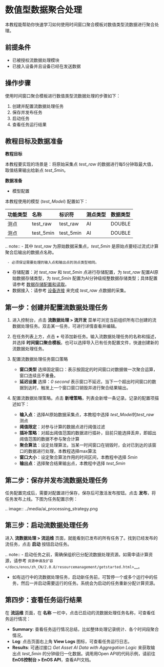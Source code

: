 # 数值型数据聚合处理

本教程能帮助你快速学习如何使用时间窗口聚合模板对数值类型流数据进行聚合处理。

## 前提条件

- 已被授权流数据处理模块
- 已接入设备并且设备已经在发送数据

## 操作步骤

使用时间窗口聚合模板进行数值类型流数据处理的步骤如下：

1. 创建并配置流数据处理任务
2. 保存并发布任务
3. 启动任务
4. 查看任务运行结果

## 教程目标及数据准备

**教程目标**

本教程要实现的场景是：将原始采集点 *test_raw* 的数据进行每5分钟取最大值，取值结果输出给新点 *test_5min*。

**数据准备**

- 模型配置

本教程使用的模型 (*test_Model*) 配置如下：

| 功能类型 | 名称      | 标识符    | 测点类型 | 数据类型 |
|:---------|:----------|:----------|:---------|:---------|
| 测点     | test_raw  | test_raw  | AI       | DOUBLE   |
| 测点     | test_5min | test_5min | AI       | DOUBLE   |

.. note:: - 其中 *test_raw* 为原始数据采集点，*test_5min* 是原始点要经过流式计算聚合后输出的数据点名称。

     - 必须保证需要处理的输入点和输出点的测点类型相同。


- 存储配置：对 *test_raw* 和 *test_5min* 点进行存储配置，为 *test_raw* 配置AI原始数据存储类型，为 *test_5min* 配置为AI分钟级规整数据存储类型；具体配置请参考 [数据存储配置和读取](/docs/data-asset/zh_CN/2.0.8/quickstart/gettingstarted_storage_policy.html)。
- 数据接入：请参考 [设备连接](/docs/device-connection/zh_CN/2.0.8/quickstart/gettingstarted_device_connection.html) 来完成 *test_raw* 点数据的采集。


## 第一步：创建并配置流数据处理任务

1. 进入控制台，点击 **流数据处理 > 流开发** 菜单可浏览当前组织所有已创建的流数据处理任务。双击某一任务，可进行详情查看并编辑。

2. 在任务列表上方，点击  **+** 号添加新任务。输入流数据处理任务的名称和描述，并选择 **时间窗口聚合模板**。也可以选择导入已有任务配置文件，快速创建新的流数据处理任务。

3. 配置流数据处理任务窗口策略

   - **窗口类型** 选择固定窗口：表示按固定的时间窗口对数据做一次聚合运算，窗口连续且不重叠。
   - **延迟设置** 选择：*0 second* 表示窗口不延迟，当下一个超出时间窗口的数据到达时，触发上一个窗口窗口销毁并进行聚合结果输出。

4. 配置流数据处理策略。点击 **新增策略**，列表会新增一条记录。记录的配置项描述如下：

   - **输入点**：选择AI原始数据采集点，本教程中选择 *test_Model*的*test_raw* 测点
   - **阈值限定**：对参与计算的数据点进行阈值过滤
   - **插补策略**：对超出阈值范围的数据进行插补，目前只能选择丢弃，即超出阈值范围的数据不参与聚合计算
   - **聚合算法**：设定处理算法，当某一时间窗口在销毁时，会对已到达的该窗口的数据进行处理，本教程选择max算法
   - **窗口大小**：设定聚合算法作用的时间区间，本教程中选择 *5min*
   - **输出点**：选择聚合结果输出点，本教程中选择 *test_5min*


## 第二步：保存并发布流数据处理任务

任务配置完成后，需要对配置进行保存，保存后可激活发布按钮。点击 **发布**，将任务发布上线。下图为任务配置示例：

.. image:: ../media/ai_processing_strategy.png

## 第三步：启动流数据处理任务

进入 **流数据处理 > 流运维** 页面，就能看到已发布的所有任务了。找到已经发布的流任务，点击 **启动** 按钮启动任务。

.. note:: - 启动任务之前，需确保组织已分配流数据处理资源。如需申请计算资源，请参考 `资源申请及扩容 </docs/enos/zh_CN/2.0.8/resourcemanagement/getstarted.html>`__。
   - 如有运行中的流数据处理任务，启动新任务前，可暂停一个或多个运行中的任务，然后一并启动需要运行的任务。系统会为启动的任务重新分配计算资源。

## 第四步：查看任务运行结果

在 **流运维** 页面，在 **名称** 一栏中，点击已启动的流数据处理任务名称，可查看任务运行情况：

- **Summary**: 查看任务运行情况总结，比如整体处理记录统计、各个时间段聚合情况。
- **Log**: 点击页面右上角 **View Logs** 图标，可查看任务运行日志。
- **Results**: 可通过接口 *Get Asset AI Data with Aggregation Logic* 来获取输出点 *test_5min* 的分钟级归一化数据。调用用Open API的代码示例，请前往 **EnOS控制台 > EnOS API**，查看API文档。

<!--end-->
